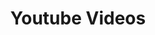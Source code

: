 ---
layout: chapter
title: Youtube Videos
slides:

  - class: title-slide
    content: |

      ![Gather Workshops Logo]([[BASE_URL]]/theme/assets/images/gw_logo.png)

      # YouTube Videos
      _Embedding YouTube videos in your page_


  - content: |

      ## Videos

      Last up, a YouTube video!

      Create another section as usual, but this time copy in the "Embed" code for a video from YouTube.

          <section class="videos">

              <h2>Videos</h2>

              <!-- Paste embed code here -->

          </section>

      - Find a video you like
      - Click "Share", then click "Embed"
      - Copy the code, and use it in your site!

    notes: |
        Add in a video section too, and include a few YouTube videos.




  - content: |

      TODO

    notes: |

      :)

  



  - content: |

      ![Thumbs Up!]([[BASE_URL]]/theme/assets/images/thumbs-up.svg){: height="200" }

      ## YouTube Videos: Complete!

      Great, now let's explore where we'll build our own site...

      [Take me to the next chapter!](menu-bar.html)


    notes: |

      Great! Now that we know the basics, let's get started on our own projects.



---